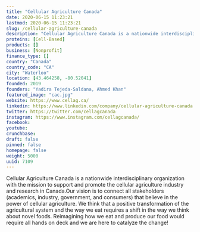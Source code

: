 ```yaml
---
title: "Cellular Agriculture Canada"
date: 2020-06-15 11:23:21
lastmod: 2020-06-15 11:23:21
slug: /cellular-agriculture-canada
description: "Cellular Agriculture Canada is a nationwide interdisciplinary organization with the mission to support and promote the cellular agriculture industry and research in Canada.Our vision is to connect all stakeholders (academics, industry, government, and consumers) that believe in the power of cellular agriculture. We think that a positive transformation of the agricultural system and the way we eat requires a shift in the way we think about novel foods. Reimagining how we eat and produce our food would require all hands on deck and we are here to catalyze the change!"
proteins: [Cell-Based]
products: []
business: [Nonprofit]
finance_type: []
country: "Canada"
country_code: "CA"
city: "Waterloo"
location: [43.464258, -80.52041]
founded: 2019
founders: "Yadira Tejeda-Saldana, Ahmed Khan"
featured_image: "cac.jpg"
website: https://www.cellag.ca/
linkedin: https://www.linkedin.com/company/cellular-agriculture-canada
twitter: https://twitter.com/cellagcanada
instagram: https://www.instagram.com/cellagcanada/
facebook: 
youtube: 
crunchbase: 
draft: false
pinned: false
homepage: false
weight: 5000
uuid: 7109
---
```

Cellular Agriculture Canada is a nationwide interdisciplinary organization with the mission to support and promote the cellular agriculture industry and research in Canada.Our vision is to connect all stakeholders (academics, industry, government, and consumers) that believe in the power of cellular agriculture. We think that a positive transformation of the agricultural system and the way we eat requires a shift in the way we think about novel foods. Reimagining how we eat and produce our food would require all hands on deck and we are here to catalyze the change!
